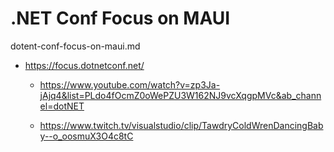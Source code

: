 # .NET Conf Focus on MAUI

dotent-conf-focus-on-maui.md

*   https://focus.dotnetconf.net/

    *   https://www.youtube.com/watch?v=zp3Ja-jAjq4&list=PLdo4fOcmZ0oWePZU3W162NJ9vcXqgpMVc&ab_channel=dotNET

    *   https://www.twitch.tv/visualstudio/clip/TawdryColdWrenDancingBaby--o_oosmuX3O4c8tC

